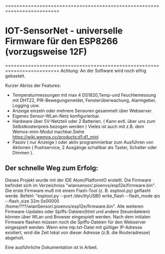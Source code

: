 =========================================================================
# IOT-SensorNet - universelle Firmware für den ESP8266 (vorzugsweise 12F)
=========================================================================
Achtung: An der Software wird noch eifrig gebastelt.

Kurzer Abriss der Features:
 - Temperaturmessungen mit max 4 DS1820,Temp-und Feuchtemessung mit DHT22, PIR-Bewegungsmelder, Fensterüberwachung, Alarmgeber, Logging usw.
 - Anzeige einzeln oder mehrere Sensoren gesammelt über Webserver.
 - Eigenes Sensor-WLan-Netz konfigurierbar.
 - Hardware über 5V-Netzteil oder 2 Batterien. ( Kann evtl. über uns zum Selbstkostenpreis bezogen werden )
   Vieles ist auch mit z.B. dem Wemos-mini-Modul machbar.Siehe https://wiki.wemos.cc/products:d1:d1_mini
 - Passiv ( nur Anzeige ) oder aktiv programmierbar zum Ausführen von Aktionen ( Pushservice, 2 Ausgänge schaltbar als Taster, Schalter oder Dimmen ).

Der schnelle Weg zum Erfolg:
----------------------------
Dieses Projekt wurde mit der IDE Atom/PlatformIO erstellt.
Die Firmware befindet sich im Verzeichniss "wlansensor/.pioenvs/esp12e/firmware.bin".
Die erste Firmware muß mit einem Flash-Tool (z. B. esptool.py) geflasht werde.
Befehl: "esptool.py --port /dev/ttyUSB0 write_flash --flash_mode qio --flash_size 32m 0x00000 /home/???/wlanSensor/.pioenvs/esp12e/firmware.bin".
Alle weiteren Firmware-Updates oder Spiffs-Dateien(html und andere Steuerdateien) können über WLan und Browser eingespielt werden.
Nach dem initialen Firmware flashen müssen noch die Spiffs-Dateien für den Webserver eingespielt werden.
Wenn eine ntp.txt-Datei mit gültiger IP-Adresse existiert, wird die Zeit lokal von dieser Adresse (z.B. die Routeradresse) abgeholt.

Eine ausführliche Dokumentation ist in Arbeit.


